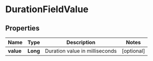 

# DurationFieldValue

## Properties

Name | Type | Description | Notes
------------ | ------------- | ------------- | -------------
**value** | **Long** | Duration value in milliseconds |  [optional]



